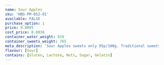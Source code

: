 ```yaml
---
name: Sour Apples
sku: 'HBG-PM-052-01'
available: FALSE
purchase_option: 1
price: 0.0095
cost_price: 0.0038
container_water_weight: 919
container_sweets_weight: 765
meta_description: 'Sour Apples sweets only 95p/100g. Traditional sweets and more at Humbugs Confectionery Store. Specialists in satisfying your sweet tooth!'
flavour: [Sour]
contains: [Gluten, Lactose, Nuts, Sugar, Gelatin]
---
```

